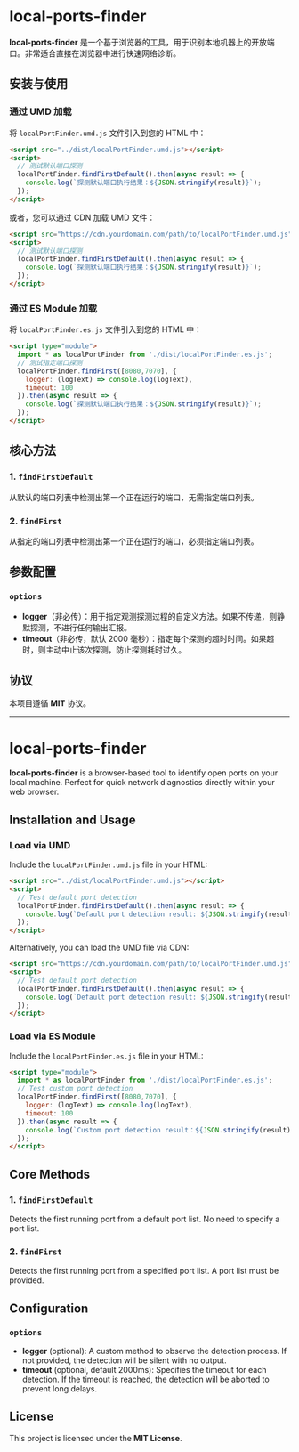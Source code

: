 # local-ports-finder  
**local-ports-finder** 是一个基于浏览器的工具，用于识别本地机器上的开放端口。非常适合直接在浏览器中进行快速网络诊断。  

## 安装与使用  
### 通过 UMD 加载  
将 `localPortFinder.umd.js` 文件引入到您的 HTML 中：  
```html  
<script src="../dist/localPortFinder.umd.js"></script>  
<script>  
  // 测试默认端口探测  
  localPortFinder.findFirstDefault().then(async result => {  
    console.log(`探测默认端口执行结果：${JSON.stringify(result)}`);  
  });  
</script>  
```  

或者，您可以通过 CDN 加载 UMD 文件：  
```html  
<script src="https://cdn.yourdomain.com/path/to/localPortFinder.umd.js"></script>  
<script>  
  // 测试默认端口探测  
  localPortFinder.findFirstDefault().then(async result => {  
    console.log(`探测默认端口执行结果：${JSON.stringify(result)}`);  
  });
</script>  
```  

### 通过 ES Module 加载  
将 `localPortFinder.es.js` 文件引入到您的 HTML 中：  
```html  
<script type="module">  
  import * as localPortFinder from './dist/localPortFinder.es.js';  
  // 测试指定端口探测  
  localPortFinder.findFirst([8080,7070], {
    logger: (logText) => console.log(logText),
    timeout: 100
  }).then(async result => {  
    console.log(`探测默认端口执行结果：${JSON.stringify(result)}`);  
  }); 
</script>  
```  

## 核心方法  
### 1. `findFirstDefault`  
从默认的端口列表中检测出第一个正在运行的端口，无需指定端口列表。  

### 2. `findFirst`  
从指定的端口列表中检测出第一个正在运行的端口，必须指定端口列表。  

## 参数配置  
### `options`  
- **logger**（非必传）：用于指定观测探测过程的自定义方法。如果不传递，则静默探测，不进行任何输出汇报。  
- **timeout**（非必传，默认 2000 毫秒）：指定每个探测的超时时间。如果超时，则主动中止该次探测，防止探测耗时过久。  

## 协议  
本项目遵循 **MIT** 协议。  

---  

# local-ports-finder  
**local-ports-finder** is a browser-based tool to identify open ports on your local machine. Perfect for quick network diagnostics directly within your web browser.  

## Installation and Usage  
### Load via UMD  
Include the `localPortFinder.umd.js` file in your HTML:  
```html  
<script src="../dist/localPortFinder.umd.js"></script>  
<script>  
  // Test default port detection  
  localPortFinder.findFirstDefault().then(async result => {  
    console.log(`Default port detection result: ${JSON.stringify(result)}`);
  });
</script>  
```  

Alternatively, you can load the UMD file via CDN:  
```html  
<script src="https://cdn.yourdomain.com/path/to/localPortFinder.umd.js"></script>  
<script>  
  // Test default port detection  
  localPortFinder.findFirstDefault().then(async result => {  
    console.log(`Default port detection result: ${JSON.stringify(result)}`);
  });
</script>  
```  

### Load via ES Module  
Include the `localPortFinder.es.js` file in your HTML:  
```html  
<script type="module">  
  import * as localPortFinder from './dist/localPortFinder.es.js';  
  // Test custom port detection  
  localPortFinder.findFirst([8080,7070], {
    logger: (logText) => console.log(logText),
    timeout: 100
  }).then(async result => {  
    console.log(`Custom port detection result：${JSON.stringify(result)}`);  
  });  
</script>  
```  

## Core Methods  
### 1. `findFirstDefault`  
Detects the first running port from a default port list. No need to specify a port list.  

### 2. `findFirst`  
Detects the first running port from a specified port list. A port list must be provided.  

## Configuration  
### `options`  
- **logger** (optional): A custom method to observe the detection process. If not provided, the detection will be silent with no output.  
- **timeout** (optional, default 2000ms): Specifies the timeout for each detection. If the timeout is reached, the detection will be aborted to prevent long delays.  

## License  
This project is licensed under the **MIT License**.  
